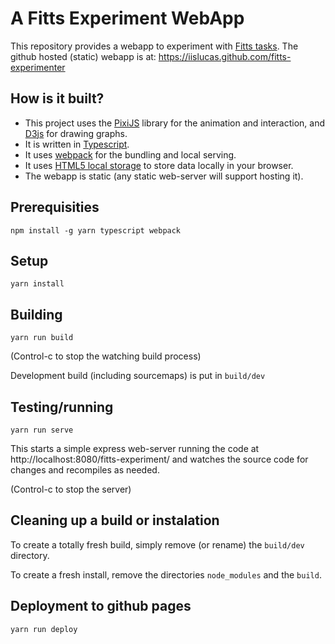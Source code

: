 # A Fitts Experiment WebApp

This repository provides a webapp to experiment with
[Fitts tasks](https://en.wikipedia.org/wiki/Fitts's_law). The github hosted
(static) webapp is at: https://iislucas.github.com/fitts-experimenter

## How is it built?

 * This project uses the [PixiJS](http://pixijs.github.io/docs/) library for
   the animation and interaction, and [D3js](https://d3js.org/) for drawing
   graphs.
 * It is written in [Typescript](http://www.typescriptlang.org/).
 * It uses [webpack](https://webpack.github.io/) for the bundling and local
   serving.
 * It uses [HTML5 local storage](https://www.html5rocks.com/en/features/storage)
   to store data locally in your browser.
 * The webapp is static (any static web-server will support hosting it).

## Prerequisities

```
npm install -g yarn typescript webpack
```

## Setup

```
yarn install
```

## Building

```
yarn run build
```

(Control-c to stop the watching build process)

Development build (including sourcemaps) is put in `build/dev`

## Testing/running

```
yarn run serve
```

This starts a simple express web-server running the code at http://localhost:8080/fitts-experiment/
and watches the source code for changes and recompiles as needed.

(Control-c to stop the server)

## Cleaning up a build or instalation

To create a totally fresh build, simply remove (or rename) the `build/dev`
directory.

To create a fresh install, remove the directories `node_modules` and the
`build`.

## Deployment to github pages

```
yarn run deploy
```
